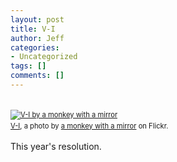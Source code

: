 ```yaml
---
layout: post
title: V-I
author: Jeff
categories:
- Uncategorized
tags: []
comments: []
---
```



<div style="margin: 0 0 10px 0; padding: 0; font-size: 0.8em; line-height: 1.6em;"><br><a href="http://www.flickr.com/photos/monkeywithamirror/8349136416/" title="V-I"><img src="http://farm9.staticflickr.com/8053/8349136416_1310dd17b5.jpg" alt="V-I by a monkey with a mirror" /></a><br/><span style="margin: 0;"><a href="http://www.flickr.com/photos/monkeywithamirror/8349136416/">V-I</a>, a photo by <a href="http://www.flickr.com/photos/monkeywithamirror/">a monkey with a mirror</a> on Flickr.</span></div><p>This year's resolution.</p>
